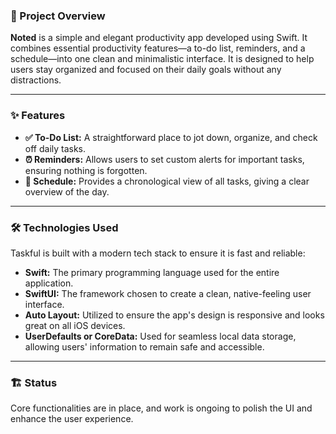 ### **📌 Project Overview**

**Noted** is a simple and elegant productivity app developed using Swift. It combines essential productivity features—a to-do list, reminders, and a schedule—into one clean and minimalistic interface. It is designed to help users stay organized and focused on their daily goals without any distractions.

---

### **✨ Features**

* **✅ To-Do List:** A straightforward place to jot down, organize, and check off daily tasks.
* **⏰ Reminders:** Allows users to set custom alerts for important tasks, ensuring nothing is forgotten.
* **📅 Schedule:** Provides a chronological view of all tasks, giving a clear overview of the day.

---

### **🛠 Technologies Used**

Taskful is built with a modern tech stack to ensure it is fast and reliable:

* **Swift:** The primary programming language used for the entire application.
* **SwiftUI:** The framework chosen to create a clean, native-feeling user interface.
* **Auto Layout:** Utilized to ensure the app's design is responsive and looks great on all iOS devices.
* **UserDefaults or CoreData:** Used for seamless local data storage, allowing users' information to remain safe and accessible.

---

### **🏗 Status**

Core functionalities are in place, and work is ongoing to polish the UI and enhance the user experience.
